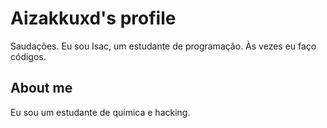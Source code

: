<h1>Aizakkuxd's profile</h1>
Saudações. Eu sou Isac, um estudante de programação. Às vezes eu faço códigos.

<h2>About me</h2>
Eu sou um estudante de química e hacking.
<!---
Aizakkuxd/Aizakkuxd is a ✨ special ✨ repository because its `README.md` (this file) appears on your GitHub profile.
You can click the Preview link to take a look at your changes.
--->

